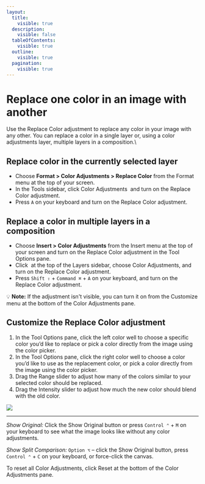 ```yaml
---
layout:
  title:
    visible: true
  description:
    visible: false
  tableOfContents:
    visible: true
  outline:
    visible: true
  pagination:
    visible: true
---
```


# Replace one color in an image with another

Use the Replace Color adjustment to replace any color in your image with any other. You can replace a color in a single layer or, using a color adjustments layer, multiple layers in a composition.\


## Replace color in the currently selected layer

* Choose **Format > Color Adjustments > Replace Color** from the Format menu at the top of your screen.
* In the Tools sidebar, click Color Adjustments <img src="https://help.pixelmator.com/pixelmator-pro/3.5/assets/English/1581000192000.png" alt="" data-size="line"> and turn on the Replace Color adjustment.
* Press `A` on your keyboard and turn on the Replace Color adjustment.

## Replace a color in multiple layers in a composition

* Choose **Insert > Color Adjustments** from the Insert menu at the top of your screen and turn on the Replace Color adjustment in the Tool Options pane.
* Click <img src="https://help.pixelmator.com/pixelmator-pro/3.5/assets/English/1648724547000.png" alt="" data-size="line"> at the top of the Layers sidebar, choose Color Adjustments, and turn on the Replace Color adjustment.
* Press `Shift ⇧` + `Command ⌘` + `A` on your keyboard, and turn on the Replace Color adjustment.

:bulb: **Note:** If the adjustment isn't visible, you can turn it on from the Customize menu at the bottom of the Color Adjustments pane.

## Customize the Replace Color adjustment

1. In the Tool Options pane, click the left color well to choose a specific color you’d like to replace or pick a color directly from the image using the color picker.
2. In the Tool Options pane, click the right color well to choose a color you’d like to use as the replacement color, or pick a color directly from the image using the color picker.
3. Drag the Range slider to adjust how many of the colors similar to your selected color should be replaced.
4. Drag the Intensity slider to adjust how much the new color should blend with the old color.

![](https://help.pixelmator.com/pixelmator-pro/3.5/assets/English/1605601033000.png)

***

_Show Original:_ Click the Show Original button or press `Control ⌃` + `M` on your keyboard to see what the image looks like without any color adjustments.

_Show Split Comparison:_ `Option ⌥` – click the Show Original button, press `Control ⌃` + `C` on your keyboard, or force-click the canvas.

To reset all Color Adjustments, click Reset at the bottom of the Color Adjustments pane.
